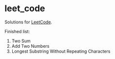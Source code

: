 # leet_code 

Solutions for [LeetCode](https://leetcode.com).

Finished list: 

1. Two Sum
2. Add Two Numbers
3. Longest Substring Without Repeating Characters